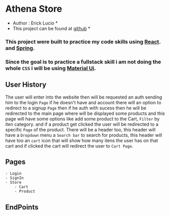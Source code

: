 # Athena Store
* Author : Erick Lucio *
* This project can be found at [github](https://github.com/erick-lucio/frontEndAthenaStore) *

### This project were built to practice my code skills using [React](https://reactjs.org/). and [Spring](https://spring.io/).

### Since the goal is to practice a fullstack skill i am not doing the whole `CSS` i will be using [Material Ui](https://material-ui.com/).

## **User History**

The user will enter into the website then will be requested an auth sending him to the
login `Page` if he doesn't have and account there will an option to redirect to a signup `Page`
then if he auth with sucess then he will be redirected to the main page where will be displayed
some products and this page will have some options like add some product to the Cart, `Filter` by iten category.
and if a product get clicked the user will be redirected to a specific `Page` of the product.
There will be a header too, this header will have a `Dropdown` menu a `Search bar` to search for products,
this header will have too an `cart` icon that will show how many itens the user has on that cart and if clicked the cart will redirect the user to `Cart Page`.

## Pages

    - Login 
    - SignIn
    - Store
        - Cart
        - Product

## EndPoints

